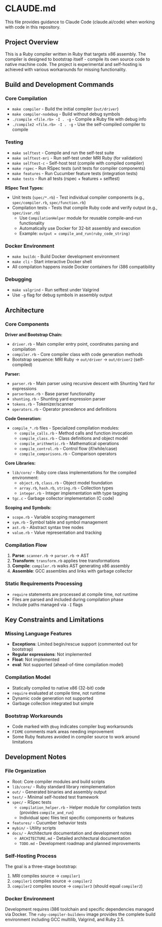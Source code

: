 # CLAUDE.md

This file provides guidance to Claude Code (claude.ai/code) when working with code in this repository.

## Project Overview

This is a Ruby compiler written in Ruby that targets x86 assembly. The compiler is designed to bootstrap itself - compile its own source code to native machine code. The project is experimental and self-hosting is achieved with various workarounds for missing functionality.

## Build and Development Commands

### Core Compilation
- `make compiler` - Build the initial compiler (`out/driver`)
- `make compiler-nodebug` - Build without debug symbols
- `./compile <file.rb> -I . -g` - Compile a Ruby file with debug info
- `./compile2 <file.rb> -I . -g` - Use the self-compiled compiler to compile

### Testing
- `make selftest` - Compile and run the self-test suite
- `make selftest-mri` - Run self-test under MRI Ruby (for validation)
- `make selftest-c` - Self-host test (compile with compiled compiler)
- `make rspec` - Run RSpec tests (unit tests for compiler components)
- `make features` - Run Cucumber feature tests (integration tests)
- `make tests` - Run all tests (rspec + features + selftest)

**RSpec Test Types:**
- Unit tests (`spec/*.rb`) - Test individual compiler components (e.g., `spec/compiler.rb`, `spec/function.rb`)
- Compilation tests - Tests that compile Ruby code and verify output (e.g., `spec/ivar.rb`)
  - Use `CompilationHelper` module for reusable compile-and-run functionality
  - Automatically use Docker for 32-bit assembly and execution
  - Example: `output = compile_and_run(ruby_code_string)`

### Docker Environment
- `make buildc` - Build Docker development environment
- `make cli` - Start interactive Docker shell
- All compilation happens inside Docker containers for i386 compatibility

### Debugging
- `make valgrind` - Run selftest under Valgrind
- Use `-g` flag for debug symbols in assembly output

## Architecture

### Core Components

**Driver and Bootstrap Chain:**
- `driver.rb` - Main compiler entry point, coordinates parsing and compilation
- `compiler.rb` - Core compiler class with code generation methods
- Bootstrap sequence: MRI Ruby → `out/driver` → `out/driver2` (self-compiled)

**Parser:**
- `parser.rb` - Main parser using recursive descent with Shunting Yard for expressions
- `parserbase.rb` - Base parser functionality
- `shunting.rb` - Shunting yard expression parser
- `tokens.rb` - Tokenizer/scanner
- `operators.rb` - Operator precedence and definitions

**Code Generation:**
- `compile_*.rb` files - Specialized compilation modules:
  - `compile_calls.rb` - Method calls and function invocation
  - `compile_class.rb` - Class definitions and object model
  - `compile_arithmetic.rb` - Mathematical operations
  - `compile_control.rb` - Control flow (if/while/case)
  - `compile_comparisons.rb` - Comparison operators

**Core Libraries:**
- `lib/core/` - Ruby core class implementations for the compiled environment:
  - `object.rb`, `class.rb` - Object model foundation
  - `array.rb`, `hash.rb`, `string.rb` - Collection types
  - `integer.rb` - Integer implementation with type tagging
- `tgc.c` - Garbage collector implementation (C code)

**Scoping and Symbols:**
- `scope.rb` - Variable scoping management
- `sym.rb` - Symbol table and symbol management
- `ast.rb` - Abstract syntax tree nodes
- `value.rb` - Value representation and tracking

### Compilation Flow

1. **Parse**: `scanner.rb` → `parser.rb` → AST
2. **Transform**: `transform.rb` applies tree transformations
3. **Compile**: `compiler.rb` walks AST generating x86 assembly
4. **Assemble**: GCC assembles and links with garbage collector

### Static Requirements Processing
- `require` statements are processed at compile time, not runtime
- Files are parsed and included during compilation phase
- Include paths managed via `-I` flags

## Key Constraints and Limitations

### Missing Language Features
- **Exceptions**: Limited begin/rescue support (commented out for bootstrap)
- **Regular expressions**: Not implemented
- **Float**: Not implemented
- **eval**: Not supported (ahead-of-time compilation model)

### Compilation Model
- Statically compiled to native x86 (32-bit) code
- `require` evaluated at compile time, not runtime
- Dynamic code generation not supported
- Garbage collection integrated but simple

### Bootstrap Workarounds
- Code marked with `@bug` indicates compiler bug workarounds
- `FIXME` comments mark areas needing improvement
- Some Ruby features avoided in compiler source to work around limitations

## Development Notes

### File Organization
- Root: Core compiler modules and build scripts
- `lib/core/` - Ruby standard library reimplementation
- `out/` - Generated binaries and assembly output
- `test/` - Minimal self-hosted test framework
- `spec/` - RSpec tests
  - `compilation_helper.rb` - Helper module for compilation tests (provides `compile_and_run`)
  - Individual spec files test specific components or features
- `features/` - Cucumber behavior tests
- `mybin/` - Utility scripts
- `docs/` - Architecture documentation and development notes
  - `ARCHITECTURE.md` - Detailed architectural documentation
  - `TODO.md` - Development roadmap and planned improvements

### Self-Hosting Process
The goal is a three-stage bootstrap:
1. MRI compiles source → `compiler1`
2. `compiler1` compiles source → `compiler2`
3. `compiler2` compiles source → `compiler3` (should equal `compiler2`)

### Docker Environment
Development requires i386 toolchain and specific dependencies managed via Docker. The `ruby-compiler-buildenv` image provides the complete build environment including GCC multilib, Valgrind, and Ruby 2.5.